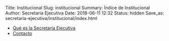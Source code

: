 Title: Institucional
Slug: institucional
Summary: Índice de Institucional
Author: Secretaría Ejecutiva
Date: 2018-06-11 12:32
Status: hidden
Save_as: secretaria-ejecutiva/institucional/index.html


* [Qué es la Secretaría Ejecutiva]({filename}/secretaria-ejecutiva/institucional/que-es.md)
* [Contacto]({filename}/secretaria-ejecutiva/institucional/contacto.md)
